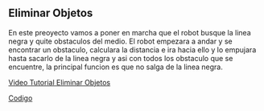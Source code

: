 ## Eliminar Objetos

En este preoyecto vamos a poner en marcha que el robot busque la linea negra y quite obstaculos del medio.
El robot empezara a andar y se encontrar un obstaculo, calculara la distancia e ira hacia ello y lo empujara hasta sacarlo de la linea negra y asi con todos los obstaculo que se encuentre, la principal funcion es que no salga de la linea negra.

[Video Tutorial Eliminar Objetos](https://youtu.be/Q7Z0hGuhuK0)

[Codigo]()
